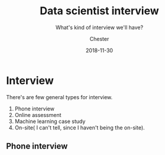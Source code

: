 ﻿---
layout:     post
title:      Data scientist interview
subtitle:   What's kind of interview we'll have?
date:       2018-11-30
author:    Chester
catalog: true
tags:
    - Job
---
# Interview 
There's are few general types for  interview.
1. Phone interview
2. Online assessment
3. Machine learning case study
4. On-site( I can't tell, since I haven't being the on-site).

## Phone interview 

<!--stackedit_data:
eyJoaXN0b3J5IjpbLTE0NDYwMTU5NjldfQ==
-->